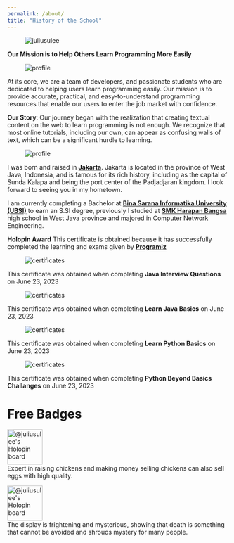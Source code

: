 ```yaml
---
permalink: /about/
title: "History of the School"
---
```


<figure class="align-center">
  <img src="https://holopin.me/juliusulee" alt="juliusulee" title="🦖 Holopin">
</figure>

**Our Mission is to Help Others Learn Programming More Easily**

<figure style="width: 250px" class="align-left">
  <img src="{{ site.url }}{{ site.baseurl }}/assets/images/book.jpg" alt="profile">
</figure>

At its core, we are a team of developers, and passionate students who are dedicated to helping users learn programming easily. Our mission is to provide accurate, practical, and easy-to-understand programming resources that enable our users to enter the job market with confidence.

**Our Story**: Our journey began with the realization that creating textual content on the web to learn programming is not enough. We recognize that most online tutorials, including our own, can appear as confusing walls of text, which can be a significant hurdle to learning.

<figure style="width: 150px" class="align-right">
  <img src="{{ site.url }}{{ site.baseurl }}/assets/images/profile/ulee.jpg" alt="profile">
</figure>

I was born and raised in **[Jakarta](https://goo.gl/maps/Ht178nYrYi4pYYDN8)**. Jakarta is located in the province of West Java, Indonesia, and is famous for its rich history, including as the capital of Sunda Kalapa and being the port center of the Padjadjaran kingdom. I look forward to seeing you in my hometown.

I am currently completing a Bachelor at **[Bina Sarana Informatika University (UBSI)](https://goo.gl/maps/SeYPofUEBUFnR2xr6)** to earn an S.SI degree, previously I studied at **[SMK Harapan Bangsa](https://goo.gl/maps/jZExCzgEMXzYFkgy7)** high school in West Java province and majored in Computer Network Engineering.

**Holopin Award** This certificate is obtained because it has successfully completed the learning and exams given by **[Programiz](https://programiz.pro/)**

<figure style="width: 300px" class="align-left">
  <img src="{{ site.url }}{{ site.baseurl }}/files/certificates/Java.png" alt="certificates">
</figure>

This certificate was obtained when completing **Java Interview Questions** on June 23, 2023

<figure style="width: 300px" class="align-right">
  <img src="{{ site.url }}{{ site.baseurl }}/files/certificates/Learn-Java-Basics.png" alt="certificates">
</figure>

This certificate was obtained when completing **Learn Java Basics** on June 23, 2023

<figure style="width: 300px" class="align-left">
  <img src="{{ site.url }}{{ site.baseurl }}/files/certificates/Learn-Python-Basics.png" alt="certificates">
</figure>

This certificate was obtained when completing **Learn Python Basics** on June 23, 2023

<figure style="width: 300px" class="align-right">
  <img src="{{ site.url }}{{ site.baseurl }}/files/certificates/Python-Beyond-Basics-Challenges.png" alt="certificates">
</figure>

This certificate was obtained when completing **Python Beyond Basics Challanges** on June 23, 2023


Free Badges
======

<a href="https://holopin.io/collect/clioh106o40260fmmpqmskemi"><img title="🦖 Secret" src="https://github.com/Julius-Ulee/School-Programs/assets/61336116/24ad6b1e-d9a5-4bdc-8888-bf27ab07bf80" height="80" width="80" alt="@juliusulee&#39;s Holopin board"></a><br>
Expert in raising chickens and making money selling chickens can also sell eggs with high quality.

<a href="https://holopin.io/collect/cll0hzflb36000fmjkv6mqc0a"><img title="🦖 Secret" src="https://github.com/Julius-Ulee/School-Programs/assets/61336116/4ecbc731-b46d-468e-a98c-f4f88f16f672" height="80" width="80" alt="@juliusulee&#39;s Holopin board"></a><br>
The display is frightening and mysterious, showing that death is something that cannot be avoided and shrouds mystery for many people.
